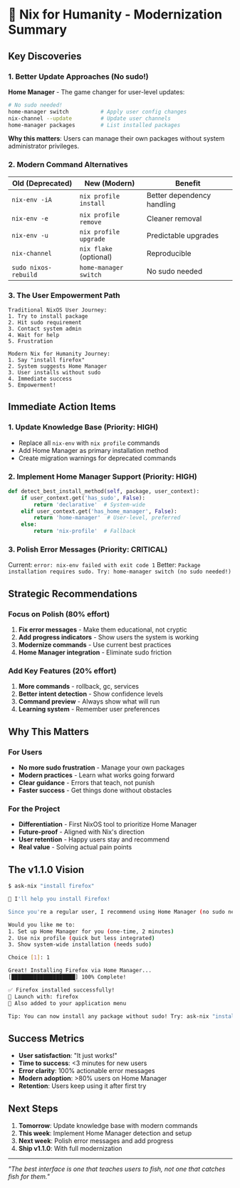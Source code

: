 # 🚀 Nix for Humanity - Modernization Summary

## Key Discoveries

### 1. Better Update Approaches (No sudo!)

**Home Manager** - The game changer for user-level updates:
```bash
# No sudo needed!
home-manager switch          # Apply user config changes
nix-channel --update         # Update user channels
home-manager packages        # List installed packages
```

**Why this matters**: Users can manage their own packages without system administrator privileges.

### 2. Modern Command Alternatives

| Old (Deprecated) | New (Modern) | Benefit |
|-----------------|--------------|---------|
| `nix-env -iA` | `nix profile install` | Better dependency handling |
| `nix-env -e` | `nix profile remove` | Cleaner removal |
| `nix-env -u` | `nix profile upgrade` | Predictable upgrades |
| `nix-channel` | `nix flake` (optional) | Reproducible |
| `sudo nixos-rebuild` | `home-manager switch` | No sudo needed |

### 3. The User Empowerment Path

```
Traditional NixOS User Journey:
1. Try to install package
2. Hit sudo requirement  
3. Contact system admin
4. Wait for help
5. Frustration

Modern Nix for Humanity Journey:
1. Say "install firefox"
2. System suggests Home Manager
3. User installs without sudo
4. Immediate success
5. Empowerment!
```

## Immediate Action Items

### 1. Update Knowledge Base (Priority: HIGH)
- Replace all `nix-env` with `nix profile` commands
- Add Home Manager as primary installation method
- Create migration warnings for deprecated commands

### 2. Implement Home Manager Support (Priority: HIGH)
```python
def detect_best_install_method(self, package, user_context):
    if user_context.get('has_sudo', False):
        return 'declarative'  # System-wide
    elif user_context.get('has_home_manager', False):
        return 'home-manager'  # User-level, preferred
    else:
        return 'nix-profile'  # Fallback
```

### 3. Polish Error Messages (Priority: CRITICAL)
Current: `error: nix-env failed with exit code 1`
Better: `Package installation requires sudo. Try: home-manager switch (no sudo needed!)`

## Strategic Recommendations

### Focus on Polish (80% effort)
1. **Fix error messages** - Make them educational, not cryptic
2. **Add progress indicators** - Show users the system is working
3. **Modernize commands** - Use current best practices
4. **Home Manager integration** - Eliminate sudo friction

### Add Key Features (20% effort)
1. **More commands** - rollback, gc, services
2. **Better intent detection** - Show confidence levels
3. **Command preview** - Always show what will run
4. **Learning system** - Remember user preferences

## Why This Matters

### For Users
- **No more sudo frustration** - Manage your own packages
- **Modern practices** - Learn what works going forward
- **Clear guidance** - Errors that teach, not punish
- **Faster success** - Get things done without obstacles

### For the Project
- **Differentiation** - First NixOS tool to prioritize Home Manager
- **Future-proof** - Aligned with Nix's direction
- **User retention** - Happy users stay and recommend
- **Real value** - Solving actual pain points

## The v1.1.0 Vision

```bash
$ ask-nix "install firefox"

🦊 I'll help you install Firefox!

Since you're a regular user, I recommend using Home Manager (no sudo needed!).

Would you like me to:
1. Set up Home Manager for you (one-time, 2 minutes)
2. Use nix profile (quick but less integrated)
3. Show system-wide installation (needs sudo)

Choice [1]: 1

Great! Installing Firefox via Home Manager...
[████████████████████] 100% Complete!

✅ Firefox installed successfully!
🚀 Launch with: firefox
📍 Also added to your application menu

Tip: You can now install any package without sudo! Try: ask-nix "install vscode"
```

## Success Metrics

- **User satisfaction**: "It just works!"
- **Time to success**: <3 minutes for new users
- **Error clarity**: 100% actionable error messages
- **Modern adoption**: >80% users on Home Manager
- **Retention**: Users keep using it after first try

## Next Steps

1. **Tomorrow**: Update knowledge base with modern commands
2. **This week**: Implement Home Manager detection and setup
3. **Next week**: Polish error messages and add progress
4. **Ship v1.1.0**: With full modernization

---

*"The best interface is one that teaches users to fish, not one that catches fish for them."*